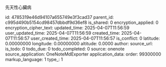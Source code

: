先天性心臟病



id: 4785319e46d94107a655749e3f3cad37
parent_id: c995d490b5154cd98457dbbdf9d36ef8
is_shared: 0
encryption_applied: 0
encryption_cipher_text: 
updated_time: 2025-04-07T11:56:59
user_updated_time: 2025-04-07T11:56:59
created_time: 2025-04-07T11:56:57
user_created_time: 2025-04-07T11:56:57
is_conflict: 0
latitude: 0.00000000
longitude: 0.00000000
altitude: 0.0000
author: 
source_url: 
is_todo: 0
todo_due: 0
todo_completed: 0
source: onenote
source_application: OneNoteMdExporter
application_data: 
order: 99300000
markup_language: 1
type_: 1